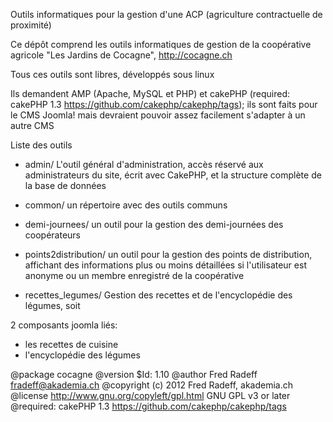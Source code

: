 Outils informatiques pour la gestion d'une ACP (agriculture contractuelle de proximité) 

Ce dépôt comprend les outils informatiques de gestion de la coopérative agricole 
"Les Jardins de Cocagne", http://cocagne.ch

Tous ces outils sont libres, développés sous linux

Ils demandent AMP (Apache, MySQL et PHP) et cakePHP (required: cakePHP 1.3 https://github.com/cakephp/cakephp/tags); ils sont faits pour le CMS Joomla! mais devraient pouvoir assez facilement s'adapter à un autre CMS

Liste des outils

- admin/
L'outil général d'administration, accès réservé aux administrateurs du site, écrit avec CakePHP, et la structure complète de la base de données

- common/
un répertoire avec des outils communs

- demi-journees/
un outil pour la gestion des demi-journées des coopérateurs

- points2distribution/
un outil pour la gestion des points de distribution, affichant des informations plus ou moins détaillées si l'utilisateur est anonyme ou un membre enregistré de la coopérative

- recettes_legumes/
Gestion des recettes et de l'encyclopédie des légumes, soit

2 composants joomla liés:  
- les recettes de cuisine
- l'encyclopédie des légumes


@package cocagne
@version $Id: 1.10
@author Fred Radeff fradeff@akademia.ch
@copyright (c) 2012 Fred Radeff, akademia.ch
@license http://www.gnu.org/copyleft/gpl.html GNU GPL v3 or later
@required: cakePHP 1.3 https://github.com/cakephp/cakephp/tags